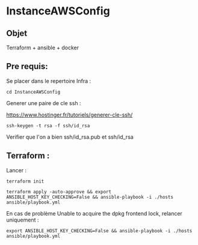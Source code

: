 # InstanceAWSConfig

## Objet

Terraform + ansible + docker

## Pre requis:

Se placer dans le repertoire Infra :

```
cd InstanceAWSConfig
```

Generer une paire de cle ssh :

https://www.hostinger.fr/tutoriels/generer-cle-ssh/

```
ssh-keygen -t rsa -f ssh/id_rsa
```

Verifier que l'on a bien ssh/id_rsa.pub et ssh/id_rsa


## Terraform :

Lancer : 

```
terraform init

terraform apply -auto-approve && export ANSIBLE_HOST_KEY_CHECKING=False && ansible-playbook -i ./hosts  ansible/playbook.yml
```
En cas de problème Unable to acquire the dpkg frontend lock, relancer uniquement :

```
export ANSIBLE_HOST_KEY_CHECKING=False && ansible-playbook -i ./hosts  ansible/playbook.yml

```